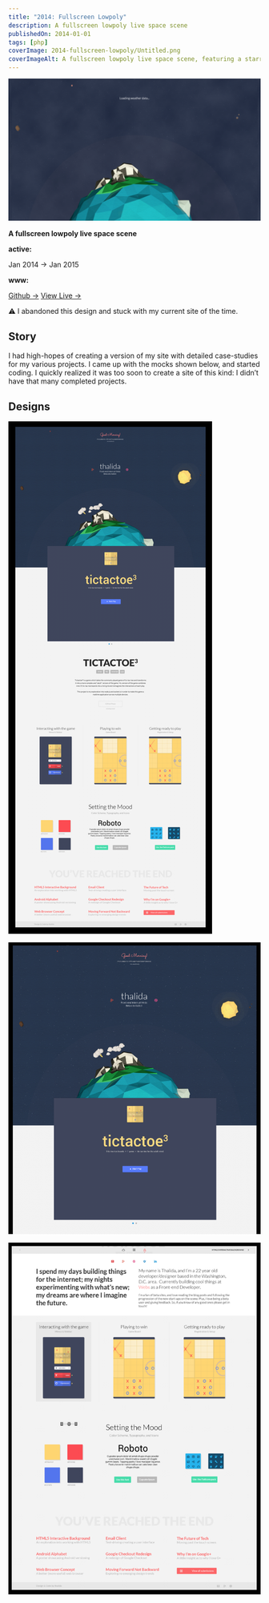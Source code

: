 ```yaml
---
title: "2014: Full­screen Low­poly"
description: A fullscreen lowpoly live space scene
publishedOn: 2014-01-01
tags: [php]
coverImage: 2014-fullscreen-lowpoly/Untitled.png
coverImageAlt: A fullscreen lowpoly live space scene, featuring a starry background and lowpoly planets and asteroids.
---
```


![Untitled](2014-fullscreen-lowpoly/Untitled.png)

**A fullscreen lowpoly live space scene**

**active:**

Jan 2014 → Jan 2015

**www:**

[Github →](https://github.com/thalida/thalida.com/tree/v-2014)   [View Live →](https://2014.v.thalida.com)

<aside>
⚠️ I abandoned this design and stuck with my current site of the time.

</aside>

## Story

I had high-hopes of creating a version of my site with detailed case-studies for my various projects. I came up with the mocks shown below, and started coding. I quickly realized it was too soon to create a site of this kind: I didn’t have that many completed projects.

## Designs

![Untitled](2014-fullscreen-lowpoly/Untitled%201.png)

![Untitled](2014-fullscreen-lowpoly/Untitled%202.png)

![Untitled](2014-fullscreen-lowpoly/Untitled%203.png)
